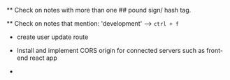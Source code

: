 **	Check on notes with more than one ## pound sign/ hash tag.

**	Check on notes that mention: 'development' --> `ctrl + f`

*	create user update route

*	Install and implement CORS origin for connected servers such as front-end react app

*
